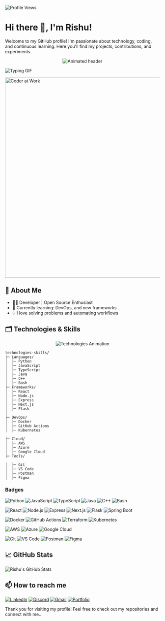 ![Profile Views](https://komarev.com/ghpvc/?username=rishu68518&color=FF7A8A&style=for-the-badge&label=🔥+Profile+Views)

# Hi there 👋, I'm Rishu!

Welcome to my GitHub profile! I'm passionate about technology, coding, and continuous learning. Here you'll find my projects, contributions, and experiments.

<!-- Animated Header -->
<p align="center">
  <img src="https://readme-typing-svg.herokuapp.com?font=Fira+Code&size=28&pause=1000&color=F79A36&center=true&vCenter=true&width=440&lines=Welcome+to+my+GitHub!;I'm+Rishu685+%F0%9F%98%83;Developer+%7C+Open+Source+Enthusiast" alt="Animated header" />
</p>


![Typing GIF](https://readme-typing-svg.herokuapp.com?font=Fira+Code&size=24&pause=1000&width=500&lines=Building+cool+projects...;Learning+Next.js,+Express.js,+TypeScript...;Exploring+Generative+AI...)
   
     
<img    src="https://user-images.githubusercontent.com/74038190/225813708-98b745f2-7d22-48cf-9150-083f1b00d6c9.gif" alt="Coder at Work" width="650"/>


## 🚀 About Me
- 🧑‍💻 Developer | Open Source Enthusiast
- 🌱 Currently learning: DevOps, and new frameworks
- 💡 I love solving problems and automating workflows

## 🗂️ Technologies & Skills

<!-- Animated Technologies Section -->
<p align="center">
  <img src="https://readme-typing-svg.demolab.com?font=Fira+Code&size=22&pause=900&color=F77F00&width=440&lines=Languages+%26+Frameworks;DevOps+%26+Cloud;Tools+%26+Platforms" alt="Technologies Animation" />
</p>

```
technologies-skills/
├─ Languages/
│  ├─ Python
│  ├─ JavaScript
│  ├─ TypeScript
│  ├─ Java
│  ├─ C++
│  ├─ Bash
├─ Frameworks/
│  ├─ React
│  ├─ Node.js
│  ├─ Express
│  ├─ Next.js
│  ├─ Flask
│  
├─ DevOps/
│  ├─ Docker
│  ├─ GitHub Actions
│  ├─ Kubernetes

├─ Cloud/
│  ├─ AWS
│  ├─ Azure
│  ├─ Google Cloud
├─ Tools/

│  ├─ Git
│  ├─ VS Code
│  ├─ Postman
│  ├─ Figma
```

### Badges

<!-- Language Badges -->
![Python](https://img.shields.io/badge/Python-3776AB?style=for-the-badge&logo=python&logoColor=white)
![JavaScript](https://img.shields.io/badge/JavaScript-F7DF1E?style=for-the-badge&logo=javascript&logoColor=black)
![TypeScript](https://img.shields.io/badge/TypeScript-3178C6?style=for-the-badge&logo=typescript&logoColor=white)
![Java](https://img.shields.io/badge/Java-ED8B00?style=for-the-badge&logo=java&logoColor=white)
![C++](https://img.shields.io/badge/C++-00599C?style=for-the-badge&logo=c%2B%2B&logoColor=white)
![Bash](https://img.shields.io/badge/Bash-4EAA25?style=for-the-badge&logo=gnubash&logoColor=white)

<!-- Framework Badges -->
![React](https://img.shields.io/badge/React-20232A?style=for-the-badge&logo=react&logoColor=61DAFB)
![Node.js](https://img.shields.io/badge/Node.js-339933?style=for-the-badge&logo=node.js&logoColor=white)
![Express](https://img.shields.io/badge/Express-000000?style=for-the-badge&logo=express&logoColor=white)
![Next.js](https://img.shields.io/badge/Next.js-000000?style=for-the-badge&logo=next.js&logoColor=white)
![Flask](https://img.shields.io/badge/Flask-000000?style=for-the-badge&logo=flask&logoColor=white)
![Spring Boot](https://img.shields.io/badge/Spring_Boot-6DB33F?style=for-the-badge&logo=spring-boot&logoColor=white)

<!-- DevOps Badges -->
![Docker](https://img.shields.io/badge/Docker-2496ED?style=for-the-badge&logo=docker&logoColor=white)
![GitHub Actions](https://img.shields.io/badge/GitHub_Actions-2088FF?style=for-the-badge&logo=github-actions&logoColor=white)
![Terraform](https://img.shields.io/badge/Terraform-623CE4?style=for-the-badge&logo=terraform&logoColor=white)
![Kubernetes](https://img.shields.io/badge/Kubernetes-326CE5?style=for-the-badge&logo=kubernetes&logoColor=white)

<!-- Cloud Badges -->
![AWS](https://img.shields.io/badge/AWS-232F3E?style=for-the-badge&logo=amazon-aws&logoColor=white)
![Azure](https://img.shields.io/badge/Azure-0078D4?style=for-the-badge&logo=microsoft-azure&logoColor=white)
![Google Cloud](https://img.shields.io/badge/Google_Cloud-4285F4?style=for-the-badge&logo=google-cloud&logoColor=white)

<!-- Tools Badges -->
![Git](https://img.shields.io/badge/Git-F05032?style=for-the-badge&logo=git&logoColor=white)
![VS Code](https://img.shields.io/badge/VS_Code-007ACC?style=for-the-badge&logo=visual-studio-code&logoColor=white)
![Postman](https://img.shields.io/badge/Postman-FF6C37?style=for-the-badge&logo=postman&logoColor=white)
![Figma](https://img.shields.io/badge/Figma-F24E1E?style=for-the-badge&logo=figma&logoColor=white)

## 📈 GitHub Stats

![Rishu's GitHub Stats](https://github-readme-stats.vercel.app/api?username=rishu685&show_icons=true&hide=prs,issues&count_private=true&theme=radical&cache_seconds=30)     

## 📫 How to reach me

<p align="center">

[![LinkedIn](https://img.shields.io/badge/-LinkedIn-blue?style=flat-square&logo=linkedin)](https://www.linkedin.com/in/a758a0214/)
  </a>
[![Discord](https://img.shields.io/badge/Discord-5865F2?style=flat-square&logo=discord&logoColor=white)](https://discord.com/channels/rishabh0784)
[![Gmail](https://img.shields.io/badge/Gmail-EA4335?style=flat-square&logo=gmail&logoColor=white)](mailto:rishabh45628@gmail.com)
[![Portfolio](https://img.shields.io/badge/Portfolio-24292F?style=flat-square&logo=internet-explorer&logoColor=white)](https://ris1685-dev.netlify.app/)

Thank you for visiting my profile! Feel free to check out my repositories and connect with me..

